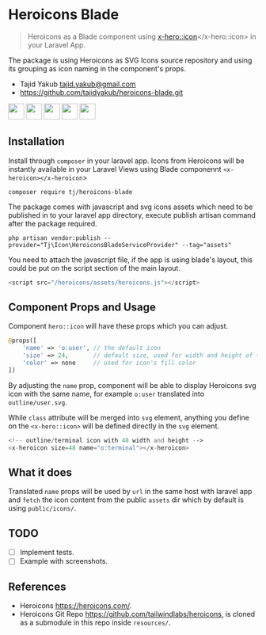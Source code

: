 # Heroicons Blade

> Heroicons as a Blade component using <x-hero::icon></x-hero::icon> in your Laravel App.

The package is using Heroicons as SVG Icons source repository and using its grouping as icon naming in the component's props.

- Tajid Yakub <tajid.yakub@gmail.com>
- https://github.com/tajidyakub/heroicons-blade.git


<img src="resources/heroicons/optimized/outline/terminal.svg" width=32>

<img src="resources/heroicons/optimized/outline/users.svg" width=32>

<img src="resources/heroicons/optimized/outline/annotation.svg" width=32>

<img src="resources/heroicons/optimized/outline/check-circle.svg" width=32>

<img src="resources/heroicons/optimized/outline/cloud-download.svg" width=32>


## Installation

Install through `composer` in your laravel app. Icons from Heroicons will be instantly available in your Laravel Views using Blade componennt `<x-heroicon></x-heroicon`>

`composer require tj/heroicons-blade`

The package comes with javascript and svg icons assets which need to be published in to your laravel app directory, execute publish artisan command after the package required.

`php artisan vendor:publish --provider="Tj\Icon\HeroiconsBladeServiceProvider" --tag="assets"`

You need to attach the javascript file, if the app is using blade's layout, this could be put on the script section of the main layout.

```javascript
<script src="/heroicons/assets/heroicons.js"></script>
```

## Component Props and Usage

Component `hero::icon` will have these props which you can adjust.

```php
@props([
    'name' => 'o:user', // the default icon
    'size' => 24,       // default size, used for width and height of the svg icon
    'color' => none     // used for icon's fill color 
])
```

By adjusting the `name` prop, component will be able to display Heroicons svg icon with the same name, for example `o:user` translated into `outline/user.svg`.

While `class` attribute will be merged into `svg` element, anything you define on the `<x-hero::icon>` will be defined directly in the `svg` element.

```php
<!-- outline/terminal icon with 48 width and height -->
<x-heroicon size=48 name="o:terminal"></x-heroicon>
```

## What it does

Translated `name` props will be used by `url` in the same host with laravel app and `fetch` the icon content from the public `assets` dir which by default is using `public/icons/`.

## TODO
- [ ] Implement tests.
- [ ] Example with screenshots.

## References

- Heroicons https://heroicons.com/.
- Heroicons Git Repo https://github.com/tailwindlabs/heroicons, is cloned as a submodule in this repo inside `resources/`.

